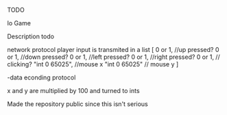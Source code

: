 TODO

Io Game

Description
todo

network protocol
player input is transmited in a list
[
 0 or 1, //up pressed?
 0 or 1, //down pressed?
 0 or 1, //left pressed?
 0 or 1, //right pressed?
 0 or 1, // clicking?
 "int 0 65025", //mouse x
 "int 0 65025"  // mouse y
]

-data econding protocol

x and y are multiplied by 100 and turned to ints 


Made the repository public since this isn't serious 

